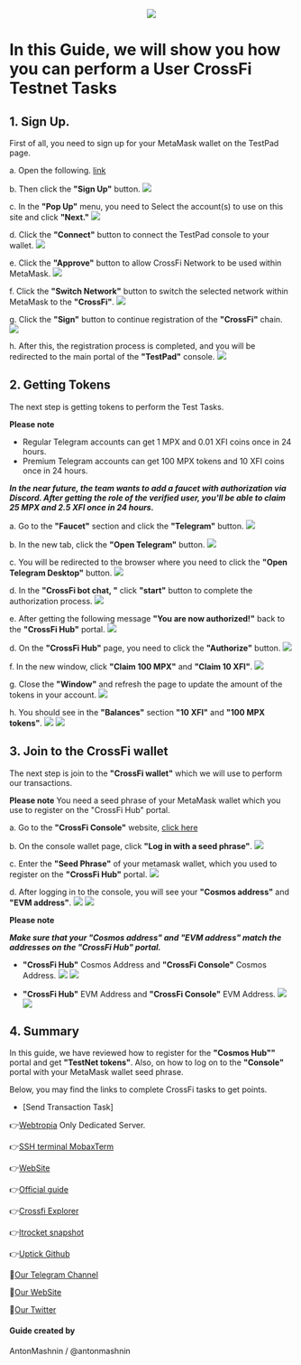 <p align="center">
 <img src="https://i.postimg.cc/4xV0YcVk/398312834-1264357517679972-6145588202110043290-n.png"/></a>
</p>

# In this Guide, we will show you how you can perform a User CrossFi Testnet Tasks

## 1. Sign Up.

First of all, you need to sign up for your MetaMask wallet on the TestPad page.

a. Open the following. [link](https://testpad.xfi.foundation/)

b. Then click the **"Sign Up"** button. <img src="https://i.postimg.cc/k4Nr0ZTc/1.jpg"/></a>

c. In the **"Pop Up"** menu, you need to Select the account(s) to use on this site and click **"Next."** <img src="https://i.postimg.cc/Bn5VQDTS/2.jpg"/></a>

d. Click the **"Connect"** button to connect the TestPad console to your wallet. <img src="https://i.postimg.cc/sX8cJ9dR/3.jpg"/></a>

e. Click the **"Approve"** button to allow CrossFi Network to be used within MetaMask. <img src="https://i.postimg.cc/kX7cv5LG/4.jpg"/></a>

f. Click the **"Switch Network"** button to switch the selected network within MetaMask to the **"CrossFi"**. <img src="https://i.postimg.cc/NFDPk248/5.jpg"/></a>

g. Click the **"Sign"** button to continue registration of the **"CrossFi"** chain. <img src="https://i.postimg.cc/mDJQfLrx/6.jpg"/></a>

h. After this, the registration process is completed, and you will be redirected to the main portal of the **"TestPad"** console. <img src="https://i.postimg.cc/7hp822YB/7.jpg"/></a>

## 2. Getting Tokens

The next step is getting tokens to perform the Test Tasks.

**Please note** 
- Regular Telegram accounts can get 1 MPX and 0.01 XFI coins once in 24 hours.
- Premium Telegram accounts can get 100 MPX tokens and 10 XFI coins once in 24 hours.

***In the near future, the team wants to add a faucet with authorization via Discord. After getting the role of the verified user, you'll be able to claim 25 MPX and 2.5 XFI once in 24 hours.***

a. Go to the **"Faucet"** section and click the **"Telegram"** button. <img src="https://i.postimg.cc/5tRjLTwn/8.jpg"/></a>

b. In the new tab, click the **"Open Telegram"** button. <img src="https://i.postimg.cc/Xq3WCkDs/9.jpg"/></a>

c. You will be redirected to the browser where you need to click the **"Open Telegram Desktop"** button. <img src="https://i.postimg.cc/L4zLF4kS/10.jpg"/></a>

d. In the **"CrossFi bot chat, "** click **"start"** button to complete the authorization process. <img src="https://i.postimg.cc/5935FNX3/11.jpg"/></a>

e. After getting the following message **"You are now authorized!"** back to the **"CrossFi Hub"** portal. <img src="https://i.postimg.cc/cH5sVnDh/12.jpg"/></a>

d. On the **"CrossFi Hub"** page, you need to click the **"Authorize"** button. <img src="https://i.postimg.cc/C5TFhggn/13.jpg"/></a>

f. In the new window, click **"Claim 100 MPX"** and **"Claim 10 XFI"**. <img src="https://i.postimg.cc/Pf34R5dq/14.jpg"/></a>

g. Close the **"Window"** and refresh the page to update the amount of the tokens in your account. <img src="https://i.postimg.cc/sxhvmmV7/15.jpg"/></a>

h. You should see in the **"Balances"** section **"10 XFI"** and **"100 MPX tokens"**. <img src="https://i.postimg.cc/fW8ZLphP/16.jpg"/></a> <img src="https://i.postimg.cc/G34r4zhh/17.jpg"/></a>

## 3. Join to the CrossFi wallet

The next step is join to the **"CrossFi wallet"** which we will use to perform our transactions.

**Please note** You need a seed phrase of your MetaMask wallet which you use to register on the "CrossFi Hub" portal.

a. Go to the **"CrossFi Console"** website, [click here](https://test.xficonsole.com)

b. On the console wallet page, click **"Log in with a seed phrase"**. <img src="https://i.postimg.cc/9FTBQ36P/18.jpg"/></a>

c. Enter the **"Seed Phrase"** of your metamask wallet, which you used to register on the **"CrossFi Hub"** portal. <img src="https://i.postimg.cc/JnLQXpjD/19.jpg"/></a>

d. After logging in to the console, you will see your **"Cosmos address"** and **"EVM address"**. <img src="https://i.postimg.cc/1t72KxB7/20.jpg"/></a> <img src="https://i.postimg.cc/xTzhL4zg/21.jpg"/></a>

**Please note** 

***Make sure that your **"Cosmos address"** and **"EVM address"** match the addresses on the "CrossFi Hub" portal.***

- **"CrossFi Hub"** Cosmos Address and **"CrossFi Console"** Cosmos Address. <img src="https://i.postimg.cc/bNfcVP84/22.jpg"/></a> <img src="https://i.postimg.cc/4NvCr0xy/23.jpg"/></a>

- **"CrossFi Hub"** EVM Address and **"CrossFi Console"** EVM Address. <img src="https://i.postimg.cc/Kv2wr5D2/24.jpg"/></a> <img src="https://i.postimg.cc/zGdQNYZz/25.jpg"/></a>

## 4. Summary 

In this guide, we have reviewed how to register for the **"Cosmos Hub""** portal and get **"TestNet tokens"**. Also, on how to log on to the **"Console"** portal with your MetaMask wallet seed phrase.

Below, you may find the links to complete CrossFi tasks to get points.

- [Send Transaction Task]

👉[Webtropia](https://bit.ly/45KaUj4) Only Dedicated Server.

👉[SSH terminal MobaxTerm](https://mobaxterm.mobatek.net/download.html)

👉[WebSite](https://crossfi.org/)

👉[Official guide](https://github.com/crossfichain/testnet)

👉[Crossfi Explorer](https://testnet.itrocket.net/crossfi/uptime)

👉[Itrocket snapshot](https://itrocket.net/services/testnet/crossfi/)

👉[Uptick Github](https://github.com/crossfichain)

🔰[Our Telegram Channel](https://t.me/CryptoSailorsAnn)

🔰[Our WebSite](cryptosailors.tech)

🔰[Our Twitter](https://twitter.com/Crypto_Sailors)

#### Guide created by 

AntonMashnin / @antonmashnin
